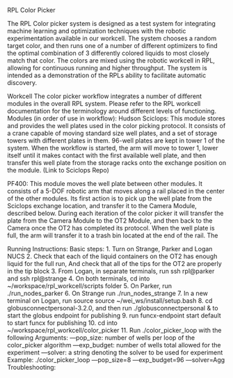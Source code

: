 RPL Color Picker

The RPL Color picker system is designed as a test system for integrating machine learning and optimization techniques with the robotic experimentation available in our workcell. The system chooses a random target color, and then runs one of a number of different optimizers to find the optimal combination of 3 differently colored liquids to most closely match that color.  The colors are mixed using the robotic workcell in RPL, allowing for continuous running and higher throughput. The system is intended as a demonstration of the RPLs ability to facilitate automatic discovery.

Workcell
The color picker workflow integrates a number of different modules in the overall RPL system. Please refer to the RPL workcell documentation for the terminology around different levels of functioning. 
Modules (in order of use in workflow):
Hudson Sciclops:  This module stores and provides the well plates used in the color picking protocol. It consists of a crane capable of moving standard size well plates, and a set of storage towers with different plates in them. 96-well plates are kept in tower 1 of the system. When the workflow is started, the arm will move to tower 1, lower itself until it makes contact with the first available well plate, and then transfer this well plate from the storage racks onto  the exchange position on the module. (Link to Sciclops Repo)

PF400: This module moves the well plate between other modules. It consists of a 5-DOF robotic arm that moves along a rail placed in the center of the other modules. Its first action is to pick up the well plate from the Sciclops exchange location, and transfer it to the Camera Module, described below. During each iteration of the color picker it will transfer the plate from the Camera Module to the OT2 Module, and then back to the Camera once the OT2 has completed its protocol. When the well plate is full, the arm will transfer it to a trash bin located at the end of the rail. The 


Running Instructions:
Basic steps:
	1. Turn  on Strange, Parker and Logan NUCS
	2. Check that each of the liquid containers on the OT2 has enough liquid for the full run,
	    And check that all of the tips for the OT2 are properly in the tip block
	3. From Logan, in separate terminals, run ssh rpl@parker and ssh rpl@strange
	4. On both terminals, cd into  ~/workspace/rpl_workcell/scripts folder
	5. On Parker, run ./run_nodes_parker
	6. On Strange run ./run_nodes_strange
	7. In a new terminal on Logan, run source source ~/wei_ws/install/setup.bash
  8. cd globusconnectpersonal-3.2.0, and then run ./globusconnectpersonal & to start the globus endpoint for publishing
  9. run funcx-endpoint start default to start funcx for publishing
  10.  cd into ~/workspace/rpl_workcell/color_picker
  11. Run ./color_picker_loop with the following Arguments:
	—pop_size: number of wells per loop of the color_picker algorithm
	—exp_budget: number of wells total allowed for the experiment
	—solver: a string denoting the solver to be used for experiment
   Example: ./color_picker_loop —pop_size=8 —exp_budget=96 —solver=Agg
Troubleshooting:
	
